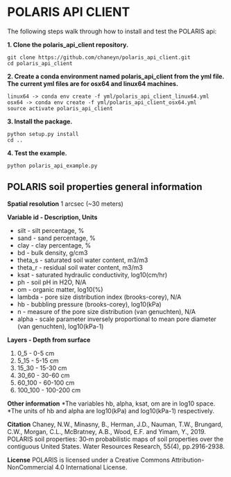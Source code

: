 POLARIS API CLIENT
===================

The following steps walk through how to install and test the POLARIS api:

**1. Clone the polaris_api_client repository.**

```
git clone https://github.com/chaneyn/polaris_api_client.git
cd polaris_api_client
```

**2. Create a conda environment named polaris_api_client from the yml file. The current yml files are for osx64 and linux64 machines.** 

```
linux64 -> conda env create -f yml/polaris_api_client_linux64.yml
osx64 -> conda env create -f yml/polaris_api_client_osx64.yml
source activate polaris_api_client
```

**3. Install the package.**

```
python setup.py install
cd ..
```

**4. Test the example.**

```
python polaris_api_example.py
```

## POLARIS soil properties general information 

**Spatial resolution**
1 arcsec (~30 meters)
 
**Variable id - Description, Units**
* silt - silt percentage, %
* sand - sand percentage, %
* clay - clay percentage, %
* bd - bulk density, g/cm3
* theta_s - saturated soil water content, m3/m3
* theta_r - residual soil water content, m3/m3
* ksat - saturated hydraulic conductivity, log10(cm/hr)
* ph - soil pH in H2O, N/A
* om - organic matter, log10(%)
* lambda - pore size distribution index (brooks-corey), N/A
* hb - bubbling pressure (brooks-corey), log10(kPa)
* n - measure of the pore size distribution (van genuchten), N/A
* alpha - scale parameter inversely proportional to mean pore diameter (van genuchten), log10(kPa-1)

**Layers - Depth from surface**
1. 0_5 - 0-5 cm
2. 5_15 - 5-15 cm
3. 15_30 - 15-30 cm
4. 30_60 - 30-60 cm
5. 60_100 - 60-100 cm
6. 100_100 - 100-200 cm

**Other information**
*The variables hb, alpha, ksat, om are in log10 space.  
*The units of hb and alpha are log10(kPa) and log10(kPa-1) respectively. 

**Citation**
Chaney, N.W., Minasny, B., Herman, J.D., Nauman, T.W., Brungard, C.W., Morgan, C.L., McBratney, A.B., Wood, E.F. and Yimam, Y., 2019. POLARIS soil properties: 30‐m probabilistic maps of soil properties over the contiguous United States. Water Resources Research, 55(4), pp.2916-2938.

**License**
POLARIS is licensed under a Creative Commons Attribution-NonCommercial 4.0 International License.
